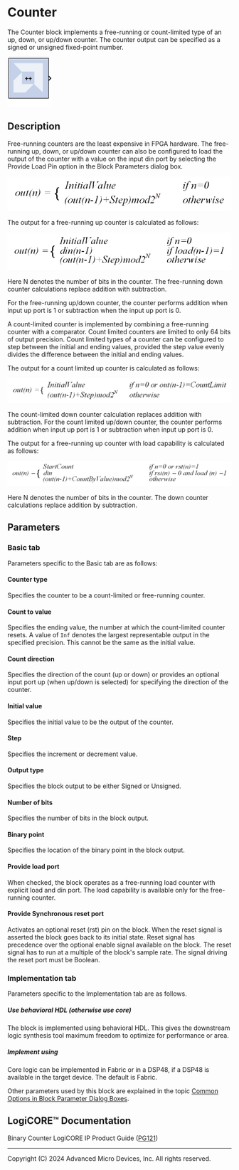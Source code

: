 # Counter

The Counter block implements a free-running or count-limited type
of an up, down, or up/down counter. The counter output can be specified
as a signed or unsigned fixed-point number.

![](./Images/block.png)

## Description

Free-running counters are the least expensive in FPGA hardware. The
free-running up, down, or up/down counter can also be configured to load
the output of the counter with a value on the input din port by
selecting the Provide Load Pin option in the Block Parameters dialog
box.

![](./Images/oqd1538085451748.png)

  
The output for a free-running up counter is calculated as follows:


![](./Images/mzz1538085452730.png)

  
Here N denotes the number of bits in the counter. The free-running down
counter calculations replace addition with subtraction.

For the free-running up/down counter, the counter performs addition when
input up port is 1 or subtraction when the input up port is 0.

A count-limited counter is implemented by combining a free-running
counter with a comparator. Count limited counters are limited to only 64
bits of output precision. Count limited types of a counter can be
configured to step between the initial and ending values, provided the
step value evenly divides the difference between the initial and ending
values.

The output for a count limited up counter is calculated as follows:


![](./Images/dqo1538085453743.png)

  
The count-limited down counter calculation replaces addition with
subtraction. For the count limited up/down counter, the counter performs
addition when input up port is 1 or subtraction when input up port is 0.

The output for a free-running up counter with load capability is
calculated as follows:

  
![](./Images/lfy1538085454689.png)

  
Here N denotes the number of bits in the counter. The down counter
calculations replace addition by subtraction.

## Parameters

### Basic tab  
Parameters specific to the Basic tab are as follows:

#### Counter type  
Specifies the counter to be a count-limited or free-running counter.

#### Count to value  
Specifies the ending value, the number at which the count-limited
counter resets. A value of `Inf` denotes the largest representable
output in the specified precision. This cannot be the same as the
initial value.

#### Count direction  
Specifies the direction of the count (up or down) or provides an
optional input port up (when up/down is selected) for specifying the
direction of the counter.

#### Initial value  
Specifies the initial value to be the output of the counter.

#### Step  
Specifies the increment or decrement value.

#### Output type  
Specifies the block output to be either Signed or Unsigned.

#### Number of bits  
Specifies the number of bits in the block output.

#### Binary point  
Specifies the location of the binary point in the block output.

#### Provide load port  
When checked, the block operates as a free-running load counter with
explicit load and din port. The load capability is available only for
the free-running counter.

#### Provide Synchronous reset port  
Activates an optional reset (rst) pin on the block. When the reset
signal is asserted the block goes back to its initial state. Reset
signal has precedence over the optional enable signal available on the
block. The reset signal has to run at a multiple of the block's sample
rate. The signal driving the reset port must be Boolean.

### Implementation tab  
Parameters specific to the Implementation tab are as follows.

##### Use behavioral HDL (otherwise use core)  
The block is implemented using behavioral HDL. This gives the downstream
logic synthesis tool maximum freedom to optimize for performance or
area.
 
##### Implement using  
Core logic can be implemented in Fabric or in a DSP48, if a DSP48 is
available in the target device. The default is Fabric.

Other parameters used by this block are explained in the topic [Common
Options in Block Parameter Dialog
Boxes](../../GEN/common-options/README.md).

## LogiCORE™ Documentation

Binary Counter LogiCORE IP Product Guide
([PG121](https://docs.xilinx.com/access/sources/ud/document?isLatest=true&url=pg121-c-counter-binary&ft:locale=en-US))

--------------
Copyright (C) 2024 Advanced Micro Devices, Inc.
All rights reserved.
